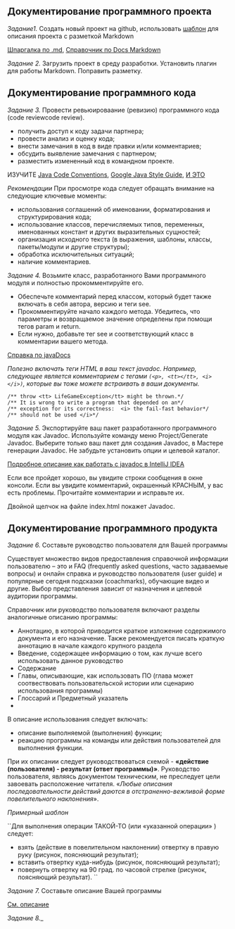 ## Документирование программного проекта

_Задание1._ Создать новый проект на github, использовать [шаблон](https://github.com/olgmina/open-source-project-template.git) для описания проекта с разметкой Markdown


[Шпаргалка по .md](https://docs.github.com/en/github/writing-on-github/basic-writing-and-formatting-syntax), [Справочник по Docs Markdown](https://docs.microsoft.com/ru-ru/contribute/markdown-reference)

_Задание 2._ Загрузить проект в среду разработки. Установить плагин для работы Markdown. Поправить разметку.

## Документирование программного кода

_Задание 3._ Провести ревьюироваание (ревизию) программного кода (code reviewcode review).

- получить доступ к коду задачи партнера;
- провести анализ и оценку кода;
- внести замечания в код в виде правки и/или комментариев;
- обсудить выявление замечания с партнером;
- разместить измененный код в командном проекте.

ИЗУЧИТЕ [Java Code Conventions](https://www.magnumblog.space/java/131-translating-java-code-conventions), [Google Java Style Guide](https://google.github.io/styleguide/javaguide.html), [И ЭТО](https://nestor.minsk.by/sr/2006/02/sr60201.html)

*Рекомендации* При просмотре кода следует обращать внимание на следующие ключевые моменты:
- использования соглашений об именовании, форматирования и структурирования кода;
- использование классов, перечисляемых типов, переменных, именованных констант и других выразительных сущностей;
- организация исходного текста (в выражения, шаблоны, классы, пакеты/модули и другие структуры);
- обработка исключительных ситуаций;
- наличие комментариев.

_Задание 4._ Возьмите класс, разработанного Вами программного модуля и полностью прокомментируйте его.

- Обеспечьте комментарий перед классом, который будет также включать в себя автора, версию и теги see.
- Прокомментируйте начало каждого метода. Убедитесь, что параметры и возвращаемое значение определены при помощи тегов param и return.
- Если нужно, добавьте тег see и соответствующий класс в комментарии вашего метода.

[Справка по javaDocs](https://github.com/olgmina/SWEngineering-technics.github.io/blob/4213776a1389719ce8f7ddb291431181974b478e/Coding/Jadocs.md)

*Полезно включать теги HTML в ваш текст javadoc. Например, следующее является комментарием с тегами ```(<p>, <tt></tt>, <i></i>)```, которые вы тоже можете встраивать в ваши документы.*

```/** <p> Many different types of exceptions can happen. For example*/
/** throw <tt> LifeGameException</tt> might be thrown.*/
/** It is wrong to write a program that depended on an*/
/** exception for its correctness:  <i> the fail-fast behavior*/
/** should not be used </i>*/
```

_Задание 5._ Экспортируйте ваш пакет разработанного программного модуля как Javadoc. Используйте  команду меню Project/Generate Javadoc. Выберите только ваш пакет для создания Javadoc, в Мастере генерации Javadoc. Не забудьте установить опции и целевой каталог.

[Подробное описание как работать с javadoc в IntelliJ IDEA](https://www.jetbrains.com/help/idea/working-with-code-documentation.html)

Если все пройдет хорошо, вы увидите строки сообщения в окне консоли. Если вы увидите комментарий, окрашенный КРАСНЫМ, у вас есть проблемы. Прочитайте комментарии и исправьте их.

Двойной щелчок на файле index.html покажет Javadoc. 

## Документирование программного продукта

_Задание 6._ Составьте руководство пользователя для Вашей программы

Существует множество видов предоставления справочной информации пользователю – это и FAQ (frequently asked questions, часто задаваемые вопросы) и онлайн справка и руководство пользователя (user guide) и популярные сегодня подсказки (coachmarks), обучающие видео и другие. Выбор представления зависит от назначения и целевой аудитории программы.

Справочник или руководство пользователя включают разделы аналогичные описанию программы:
- Аннотацию, в которой приводится краткое изложение содержимого документа и его назначение. Также рекомендуется писать краткую аннотацию в начале каждого крупного раздела
- Введение, содержащее информацию о том, как лучше всего использовать данное руководство
- Содержание
- Главы, описывающие, как использовать ПО (глава может соотвествовать пользовательской истории или сценарию использования программы)
- Глоссарий и Предметный указатель
- 
В описание использования следует включать:
- описание выполняемой (выполнения) функции;
- реакцию программы на команды или действия пользователей для выполнения функции.

При их описании следует руководствоваться схемой - __«действие (пользователя) - результат (ответ программы)»__. Руководство пользователя, являясь документом техническим, не преследует цели завоевать расположение читателя. «_Любые описания последовательности действий даются в отстраненно-вежливой форме повелительного наклонения_». 

 _Примерный шаблон_
 
 ``Для выполнения операции ТАКОЙ-ТО (или «указанной операции» ) следует:
- взять (действие в повелительном наклонении) отвертку в правую руку (рисунок, поясняющий результат);
- вставить отвертку куда-нибудь (рисунок, поясняющий результат);
- повернуть отвертку на 90 град. по часовой стрелке (рисунок, поясняющий результат).
 ``
 
 _Задание 7._ Составьте описание Вашей программы
  
 [См. описание](https://github.com/olgmina/SWEngineering-technics.github.io/blob/a562706a1b218c6607b4909fb7c125dfbda1c0bb/site/description.md)
 
 _Задание 8.__
